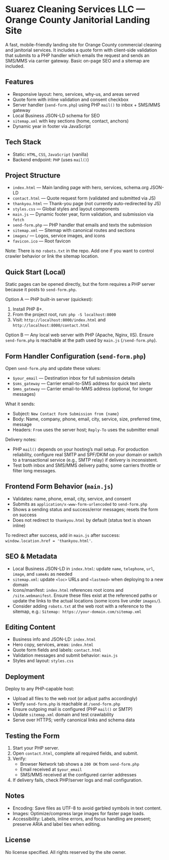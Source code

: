 # Suarez Cleaning Services LLC — Orange County Janitorial Landing Site

A fast, mobile-friendly landing site for Orange County commercial cleaning and janitorial services. It includes a quote form with client-side validation that submits to a PHP handler which emails the request and sends an SMS/MMS via carrier gateway. Basic on-page SEO and a sitemap are included.

## Features
- Responsive layout: hero, services, why-us, and areas served
- Quote form with inline validation and consent checkbox
- Server handler (`send-form.php`) using PHP `mail()` to inbox + SMS/MMS gateway
- Local Business JSON-LD schema for SEO
- `sitemap.xml` with key sections (home, contact, anchors)
- Dynamic year in footer via JavaScript

## Tech Stack
- Static: `HTML`, `CSS`, `JavaScript` (vanilla)
- Backend endpoint: `PHP` (uses `mail()`)

## Project Structure
- `index.html` — Main landing page with hero, services, schema.org JSON-LD
- `contact.html` — Quote request form (validated and submitted via JS)
- `thankyou.html` — Thank-you page (not currently auto-redirected by JS)
- `styles.css` — Global styles and layout components
- `main.js` — Dynamic footer year, form validation, and submission via `fetch`
- `send-form.php` — PHP handler that emails and texts the submission
- `sitemap.xml` — Sitemap with canonical routes and sections
- `images/` — Logos, service images, and icons
- `favicon.ico` — Root favicon

Note: There is no `robots.txt` in the repo. Add one if you want to control crawler behavior or link the sitemap location.

## Quick Start (Local)
Static pages can be opened directly, but the form requires a PHP server because it posts to `send-form.php`.

Option A — PHP built-in server (quickest):
1. Install PHP 8+.
2. From the project root, run: `php -S localhost:8000`
3. Visit: `http://localhost:8000/index.html` and `http://localhost:8000/contact.html`

Option B — Any local web server with PHP (Apache, Nginx, IIS). Ensure `send-form.php` is reachable at the path used by `main.js` (`/send-form.php`).

## Form Handler Configuration (`send-form.php`)
Open `send-form.php` and update these values:
- `$your_email` — Destination inbox for full submission details
- `$sms_gateway` — Carrier email-to-SMS address for quick text alerts
- `$mms_gateway` — Carrier email-to-MMS address (optional, for longer messages)

What it sends:
- Subject: `New Contact Form Submission from {name}`
- Body: Name, company, phone, email, city, service, size, preferred time, message
- Headers: `From` uses the server host; `Reply-To` uses the submitter email

Delivery notes:
- PHP `mail()` depends on your hosting’s mail setup. For production reliability, configure real SMTP and SPF/DKIM on your domain or switch to a transactional service (e.g., SMTP relay) if delivery is inconsistent.
- Test both inbox and SMS/MMS delivery paths; some carriers throttle or filter long messages.

## Frontend Form Behavior (`main.js`)
- Validates: name, phone, email, city, service, and consent
- Submits as `application/x-www-form-urlencoded` to `send-form.php`
- Shows a sending status and success/error messages; resets the form on success
- Does not redirect to `thankyou.html` by default (status text is shown inline)

To redirect after success, add in `main.js` after success: `window.location.href = 'thankyou.html'`.

## SEO & Metadata
- Local Business JSON-LD in `index.html`: update `name`, `telephone`, `url`, `image`, and `sameAs` as needed
- `sitemap.xml`: update `<loc>` URLs and `<lastmod>` when deploying to a new domain
- Icons/manifest: `index.html` references root icons and `/site.webmanifest`. Ensure these files exist at the referenced paths or update the links to the actual locations (some icons live under `images/`).
- Consider adding `robots.txt` at the web root with a reference to the sitemap, e.g.: `Sitemap: https://your-domain.com/sitemap.xml`

## Editing Content
- Business info and JSON-LD: `index.html`
- Hero copy, services, areas: `index.html`
- Quote form fields and labels: `contact.html`
- Validation messages and submit behavior: `main.js`
- Styles and layout: `styles.css`

## Deployment
Deploy to any PHP-capable host:
- Upload all files to the web root (or adjust paths accordingly)
- Verify `send-form.php` is reachable at `/send-form.php`
- Ensure outgoing mail is configured (PHP `mail()` or SMTP)
- Update `sitemap.xml` domain and test crawlability
- Serve over HTTPS; verify canonical links and schema data

## Testing the Form
1. Start your PHP server.
2. Open `contact.html`, complete all required fields, and submit.
3. Verify:
   - Browser Network tab shows a `200 OK` from `send-form.php`
   - Email received at `$your_email`
   - SMS/MMS received at the configured carrier addresses
4. If delivery fails, check PHP/server logs and mail configuration.

## Notes
- Encoding: Save files as UTF-8 to avoid garbled symbols in text content.
- Images: Optimize/compress large images for faster page loads.
- Accessibility: Labels, inline errors, and focus handling are present; preserve ARIA and label ties when editing.

## License
No license specified. All rights reserved by the site owner.

